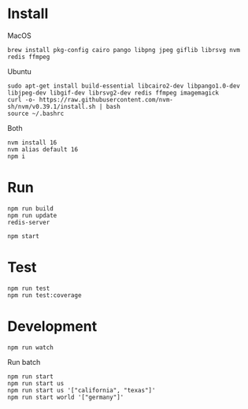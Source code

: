 # Install

MacOS
```
brew install pkg-config cairo pango libpng jpeg giflib librsvg nvm redis ffmpeg
```

Ubuntu
```
sudo apt-get install build-essential libcairo2-dev libpango1.0-dev libjpeg-dev libgif-dev librsvg2-dev redis ffmpeg imagemagick
curl -o- https://raw.githubusercontent.com/nvm-sh/nvm/v0.39.1/install.sh | bash
source ~/.bashrc
```

Both
```
nvm install 16
nvm alias default 16
npm i
```

# Run
```
npm run build
npm run update
redis-server

npm start
```

# Test
```
npm run test
npm run test:coverage
```

# Development
```
npm run watch
```

Run batch
```
npm run start
npm run start us
npm run start us '["california", "texas"]'
npm run start world '["germany"]'
```
